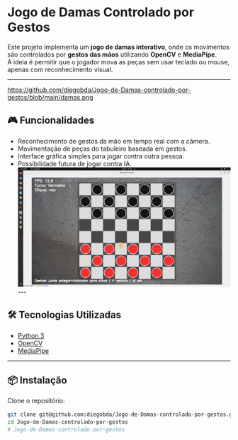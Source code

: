 # Jogo de Damas Controlado por Gestos

Este projeto implementa um **jogo de damas interativo**, onde os movimentos são controlados por **gestos das mãos** utilizando **OpenCV** e **MediaPipe**.  
A ideia é permitir que o jogador mova as peças sem usar teclado ou mouse, apenas com reconhecimento visual.

---
https://github.com/diegobda/Jogo-de-Damas-controlado-por-gestos/blob/main/damas.png
## 🎮 Funcionalidades
- Reconhecimento de gestos da mão em tempo real com a câmera.  
- Movimentação de peças do tabuleiro baseada em gestos.  
- Interface gráfica simples para jogar contra outra pessoa.  
- Possibilidade futura de jogar contra IA.  
<img src="https://github.com/diegobda/Jogo-de-Damas-controlado-por-gestos/blob/main/damas.png" alt="Texto Alternativo">---

## 🛠️ Tecnologias Utilizadas
- [Python 3](https://www.python.org/)  
- [OpenCV](https://opencv.org/)  
- [MediaPipe](https://developers.google.com/mediapipe)  

---

## 📦 Instalação
Clone o repositório:
```bash
git clone git@github.com:diegobda/Jogo-de-Damas-controlado-por-gestos.git
cd Jogo-de-Damas-controlado-por-gestos
# Jogo-de-Damas-controlado-por-gestos
